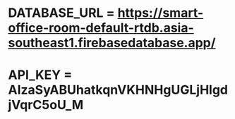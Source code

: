 # DATABASE_URL = https://smart-office-room-default-rtdb.asia-southeast1.firebasedatabase.app/

# API_KEY = AIzaSyABUhatkqnVKHNHgUGLjHlgdjVqrC5oU_M